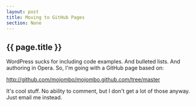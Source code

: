 ```yaml
---
layout: post
title: Moving to GitHub Pages
section: None
---
```


<h2>{{ page.title }}</h2>

WordPress sucks for including code examples. And bulleted lists. And authoring in Opera. So, I'm going with a GitHub page based on:

http://github.com/mojombo/mojombo.github.com/tree/master

It's cool stuff. No ability to comment, but I don't get a lot of those anyway. Just email me instead.

